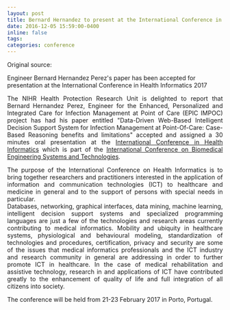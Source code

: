 ```yaml
---
layout: post
title: Bernard Hernandez to present at the International Conference in Health Informatics 2017
date: 2016-12-05 15:59:00-0400
inline: false
tags: 
categories: conference
---
```


Original source: 
<a href="https://www.imperial.ac.uk/news/176349/"
   class="" target="_blank">
   <i class="fa fa-sm fa-link" aria-hidden="true"></i>
</a>
 
 
Engineer Bernard Hernandez Perez's paper has been accepted for presentation at the 
International Conference in Health Informatics 2017

<p align="justify">
    The NIHR Health Protection Research Unit is delighted to report that Bernard 
    Hernandez Perez, Engineer for the Enhanced, Personalized and Integrated Care 
    for Infection Management at Point of Care (EPIC IMPOC) project has had his paper 
    entitled "Data-Driven Web-Based Intelligent Decision Support System for Infection
    Management at Point-Of-Care: Case-Based Reasoning benefits and limitations" accepted 
    and assigned a 30 minutes oral presentation at the 
    <a href="http://www.healthinf.biostec.org/Home.aspx">
    International Conference in Health Informatics</a> which is part of the 
    <a href="http://www.biostec.org/" style="opacity: 1; transition-property: none;">
    International Conference on Biomedical Engineering Systems and Technologies</a>.
</p>

<p align="justify">
    The purpose of the International Conference on Health Informatics is to bring together 
    researchers and practitioners interested in the application of information and communication 
    technologies (ICT) to healthcare and medicine in general and to the support of persons with 
    special needs in particular.<br> Databases, networking, graphical interfaces, data mining, 
    machine learning, intelligent decision support systems and specialized programming languages 
    are just a few of the technologies and research areas currently contributing to medical informatics. 
    Mobility and ubiquity in healthcare systems, physiological and behavioural modeling, standardization 
    of technologies and procedures, certification, privacy and security are some of the issues that 
    medical informatics professionals and the ICT industry and research community in general are 
    addressing in order to further promote ICT in healthcare. In the case of medical rehabilitation 
    and assistive technology, research in and applications of ICT have contributed greatly to the 
    enhancement of quality of life and full integration of all citizens into society.
</p>

<p align="justify">
    The conference will be held from 21-23 February 2017 in Porto, Portugal.
</p>